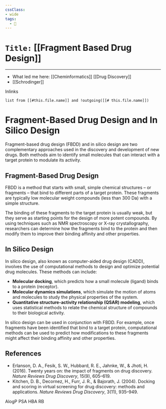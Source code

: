 ```yaml
---
cssClass:
- wide
tags:
  - 🧪
---
```


# `Title:` [[Fragment Based Drug Design]]
--- 

- What led me here: [[Cheminformatics]] [[Drug Discovery]]
- [[Schrodinger]]

Inlinks
```dataview 
list from [[#this.file.name]] and !outgoing([[# this.file.name]]) 
```

# Fragment-Based Drug Design and In Silico Design

Fragment-based drug design (FBDD) and in silico design are two complementary approaches used in the discovery and development of new drugs. Both methods aim to identify small molecules that can interact with a target protein to modulate its activity.

## Fragment-Based Drug Design

FBDD is a method that starts with small, simple chemical structures – or fragments – that bind to different parts of a target protein. These fragments are typically low molecular weight compounds (less than 300 Da) with a simple structure.

The binding of these fragments to the target protein is usually weak, but they serve as starting points for the design of more potent compounds. By using techniques such as NMR spectroscopy or X-ray crystallography, researchers can determine how the fragments bind to the protein and then modify them to improve their binding affinity and other properties.

## In Silico Design

In silico design, also known as computer-aided drug design (CADD), involves the use of computational methods to design and optimize potential drug molecules. These methods can include:

- **Molecular docking**, which predicts how a small molecule (ligand) binds to a protein (receptor).
- **Molecular dynamics simulations**, which simulate the motion of atoms and molecules to study the physical properties of the system.
- **Quantitative structure-activity relationship (QSAR) modeling**, which uses statistical methods to relate the chemical structure of compounds to their biological activity.

In silico design can be used in conjunction with FBDD. For example, once fragments have been identified that bind to a target protein, computational methods can be used to predict how modifications to these fragments might affect their binding affinity and other properties.

## References

- Erlanson, D. A., Fesik, S. W., Hubbard, R. E., Jahnke, W., & Jhoti, H. (2016). Twenty years on: the impact of fragments on drug discovery. *Nature Reviews Drug Discovery*, 15(9), 605–619.
- Kitchen, D. B., Decornez, H., Furr, J. R., & Bajorath, J. (2004). Docking and scoring in virtual screening for drug discovery: methods and applications. *Nature Reviews Drug Discovery*, 3(11), 935–949.


AlogP
PSA
HBA
RB
